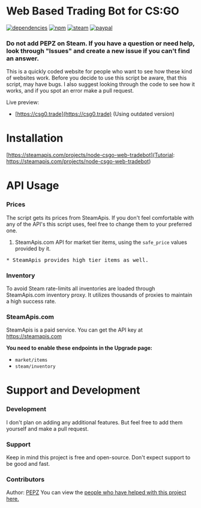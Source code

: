 # Web Based Trading Bot for CS:GO

[![dependencies](https://img.shields.io/david/pepzwee/node-csgo-web-tradebot.svg)](https://github.com/pepzwee/node-csgo-web-tradebot)
[![npm](https://img.shields.io/npm/l/express.svg?style=flat-square)](https://github.com/pepzwee/node-csgo-web-tradebot/blob/master/LICENSE)
[![steam](https://img.shields.io/badge/steam-donate-green.svg?style=flat-square)](https://steamcommunity.com/tradeoffer/new/?partner=78261062&token=2_WUiltH)
[![paypal](https://img.shields.io/badge/paypal-donate-yellow.svg)](https://www.paypal.com/cgi-bin/webscr?cmd=_s-xclick&hosted_button_id=XKPQ3TWDYJ2Z6)

### Do not add PEPZ on Steam. If you have a question or need help, look through "Issues" and create a new issue if you can't find an answer.

This is a quickly coded website for people who want to see how these kind of websites work. Before you decide to use this script be aware, that this script, may have bugs.
I also suggest looking through the code to see how it works, and if you spot an error make a pull request.

Live preview:

* [https://csg0.trade](https://csg0.trade) (Using outdated version)

# Installation

[https://steamapis.com/projects/node-csgo-web-tradebot](Tutorial: https://steamapis.com/projects/node-csgo-web-tradebot)

# API Usage

### Prices

The script gets its prices from SteamApis. If you don't feel comfortable with any of the API's this script uses, feel free to change them to your preferred one.

1. SteamApis.com API for market tier items, using the `safe_price` values provided by it.

<pre>* SteamApis provides high tier items as well.</pre>

### Inventory

To avoid Steam rate-limits all inventories are loaded through SteamApis.com inventory proxy. It utilizes thousands of proxies to maintain a high success rate.

### SteamApis.com

SteamApis is a paid service. You can get the API key at https://steamapis.com

**You need to enable these endpoints in the Upgrade page:**

- `market/items`
- `steam/inventory`

# Support and Development

### Development

I don't plan on adding any additional features. But feel free to add them yourself and make a pull request.

### Support

Keep in mind this project is free and open-source. Don't expect support to be good and fast.

### Contributors

Author: [PEPZ](https://pepzwee.com)
You can view the [people who have helped with this project here.](https://github.com/pepzwee/node-csgo-web-tradebot/graphs/contributors)
